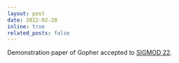 ```yaml
---
layout: post
date: 2022-02-28
inline: true 
related_posts: false
---
```


Demonstration paper of Gopher accepted to <a href="https://2022.sigmod.org/">SIGMOD 22</a>.